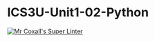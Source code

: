 # ICS3U-Unit1-02-Python

[![Mr Coxall's Super Linter](https://github.com/Haley-LeBon/ICS3U-Unit1-02-Python//workflows/Mr%20Coxall's%20Super%20Linter/badge.svg)](https://github.com/Haley-LeBon/ICS3U-Unit1-02-Python//actions/)
